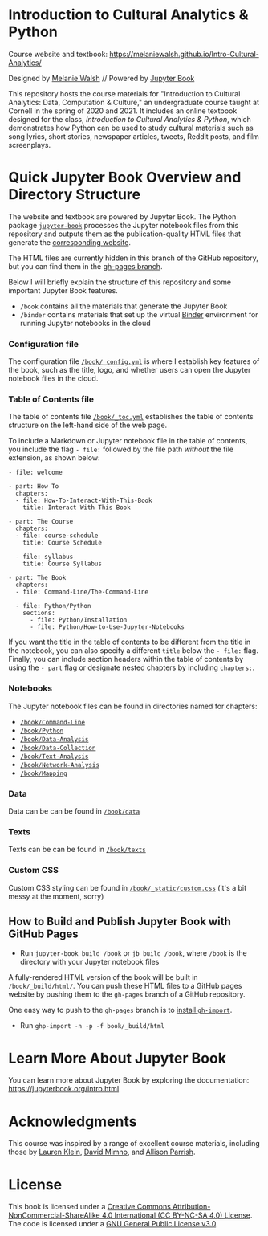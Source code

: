 # Introduction to Cultural Analytics & Python

Course website and textbook: https://melaniewalsh.github.io/Intro-Cultural-Analytics/

Designed by [Melanie Walsh](https://melaniewalsh.org/) // Powered by [Jupyter Book](https://jupyterbook.org/)

This repository hosts the course materials for "Introduction to Cultural Analytics: Data, Computation & Culture," an undergraduate course taught at Cornell in the spring of 2020 and 2021. It includes an online textbook designed for the class, *Introduction to Cultural Analytics & Python*, which demonstrates how Python can be used to study cultural materials such as song lyrics, short stories, newspaper articles, tweets, Reddit posts, and film screenplays. 

# Quick Jupyter Book Overview and Directory Structure

The website and textbook are powered by Jupyter Book. The Python package [`jupyter-book`](https://jupyterbook.org/start/build.html) processes the Jupyter notebook files from this repository and outputs them as the publication-quality HTML files that generate the [corresponding website](https://melaniewalsh.github.io/Intro-Cultural-Analytics/).

The HTML files are currently hidden in this branch of the GitHub repository, but you can find them in the [gh-pages branch](https://github.com/melaniewalsh/Intro-Cultural-Analytics/tree/gh-pages).

Below I will briefly explain the structure of this repository and some important Jupyter Book features.

-  `/book` contains all the materials that generate the Jupyter Book
- `/binder` contains materials that set up the virtual [Binder](https://mybinder.org/) environment for running Jupyter notebooks in the cloud 

### Configuration file

The configuration file [`/book/_config.yml`](https://github.com/melaniewalsh/Intro-Cultural-Analytics/blob/master/book/_config.yml) is where I establish key features of the book, such as the title, logo, and whether users can open the Jupyter notebook files in the cloud.
 
### Table of Contents file

The table of contents file [`/book/_toc.yml`](https://github.com/melaniewalsh/Intro-Cultural-Analytics/blob/master/book/_toc.yml) establishes the table of contents structure on the left-hand side of the web page.

To include a Markdown or Jupyter notebook file in the table of contents, you include the flag `- file:` followed by the file path *without* the file extension, as shown below: 
```
- file: welcome

- part: How To
  chapters:
  - file: How-To-Interact-With-This-Book
    title: Interact With This Book

- part: The Course
  chapters:
  - file: course-schedule
    title: Course Schedule

  - file: syllabus
    title: Course Syllabus
  
- part: The Book
  chapters:
  - file: Command-Line/The-Command-Line

  - file: Python/Python
    sections:
      - file: Python/Installation
      - file: Python/How-to-Use-Jupyter-Notebooks
```

If you want the title in the table of contents to be different from the title in the notebook, you can also specify a different `title` below the `- file:` flag. Finally, you can include section headers within the table of contents by using the `- part` flag or designate nested chapters by including `chapters:`.

### Notebooks

The Jupyter notebook files can be found in directories named for chapters:
- [`/book/Command-Line`](https://github.com/melaniewalsh/Intro-Cultural-Analytics/tree/master/book/Command-Line)
-  [`/book/Python`](https://github.com/melaniewalsh/Intro-Cultural-Analytics/tree/master/book/Python)
-  [`/book/Data-Analysis`](https://github.com/melaniewalsh/Intro-Cultural-Analytics/tree/master/book/Data-Analysis)
-  [`/book/Data-Collection`](https://github.com/melaniewalsh/Intro-Cultural-Analytics/tree/master/book/Data-Collection)
-  [`/book/Text-Analysis`](https://github.com/melaniewalsh/Intro-Cultural-Analytics/tree/master/book/Text-Analysis)
-  [`/book/Network-Analysis`](https://github.com/melaniewalsh/Intro-Cultural-Analytics/tree/master/book/Network-Analysis)
-  [`/book/Mapping`](https://github.com/melaniewalsh/Intro-Cultural-Analytics/tree/master/book/Mapping)

### Data

Data can be can be found in [`/book/data`](https://github.com/melaniewalsh/Intro-Cultural-Analytics/tree/master/book/data)

### Texts

Texts can be can be found in [`/book/texts`](https://github.com/melaniewalsh/Intro-Cultural-Analytics/tree/master/book/texts)

### Custom CSS

Custom CSS styling can be found in [`/book/_static/custom.css`](https://github.com/melaniewalsh/Intro-Cultural-Analytics/blob/master/book/_static/custom.css) (it's a bit messy at the moment, sorry)


## How to Build and Publish Jupyter Book with GitHub Pages

- Run `jupyter-book build /book` or `jb build /book`, where `/book` is the directory with your Jupyter notebook files

A fully-rendered HTML version of the book will be built in `/book/_build/html/`. You can push these HTML files to a GitHub pages website by pushing them to the `gh-pages` branch of a GitHub repository.
 
One easy way to push to the `gh-pages` branch is to [install `gh-import`](https://jupyterbook.org/publish/gh-pages.html#push-your-book-to-a-branch-hosted-by-github-pages).

- Run `ghp-import -n -p -f book/_build/html`


# Learn More About Jupyter Book

You can learn more about Jupyter Book by exploring the documentation: https://jupyterbook.org/intro.html

# Acknowledgments
This course was inspired by a range of excellent course materials, including those by [Lauren Klein](https://github.com/laurenfklein/emory-qtm340), [David Mimno](https://mimno.infosci.cornell.edu/info3350/), and [Allison Parrish](https://github.com/aparrish/rwet).

# License

This book is licensed under a [Creative Commons Attribution-NonCommercial-ShareAlike 4.0 International (CC BY-NC-SA 4.0) License](https://creativecommons.org/licenses/by-nc-sa/4.0/). The code is licensed under a [GNU General Public License v3.0](https://choosealicense.com/licenses/gpl-3.0/#).